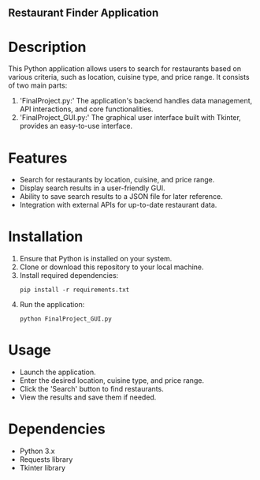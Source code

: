 ## Restaurant Finder Application

# Description
This Python application allows users to search for restaurants based on various criteria, such as location, cuisine type, and price range. It consists of two main parts:
1. 'FinalProject.py:' The application's backend handles data management, API interactions, and core functionalities.
2. 'FinalProject_GUI.py:' The graphical user interface built with Tkinter, provides an easy-to-use interface.

# Features
- Search for restaurants by location, cuisine, and price range.
- Display search results in a user-friendly GUI.
- Ability to save search results to a JSON file for later reference.
- Integration with external APIs for up-to-date restaurant data.

# Installation
1. Ensure that Python is installed on your system.
2. Clone or download this repository to your local machine.
3. Install required dependencies:
   ```
   pip install -r requirements.txt
   ```
4. Run the application:
   ```
   python FinalProject_GUI.py
   ```

# Usage
- Launch the application.
- Enter the desired location, cuisine type, and price range.
- Click the 'Search' button to find restaurants.
- View the results and save them if needed.

# Dependencies
- Python 3.x
- Requests library
- Tkinter library
